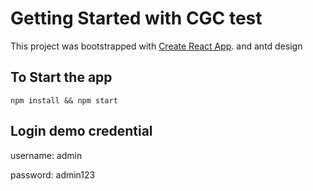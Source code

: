 # Getting Started with CGC test

This project was bootstrapped with [Create React App](https://github.com/facebook/create-react-app). and antd design 

## To Start the app

 `npm install && npm start`

## Login demo credential

username: admin 

password: admin123

